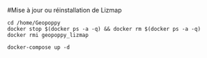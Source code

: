 #Mise à jour ou réinstallation de Lizmap

~~~
cd /home/Geopoppy
docker stop $(docker ps -a -q) && docker rm $(docker ps -a -q)
docker rmi geopoppy_lizmap

docker-compose up -d
~~~